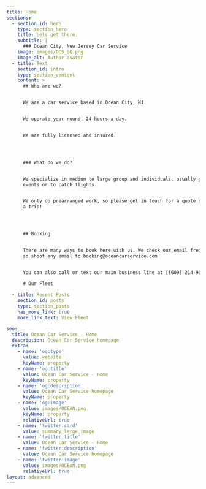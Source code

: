 ```yaml
---
title: Home
sections:
  - section_id: hero
    type: section_hero
    title: Lets get there.
    subtitle: |
      ### Ocean City, New Jersey Car Service
    image: images/OCS_SQ.png
    image_alt: Author avatar
  - title: Text
    section_id: intro
    type: section_content
    content: >
      ## Who are we?


      We are a car service based in Ocean City, NJ.                


      We operate year round, 24 hours-a-day.                


      We are fully licensed and insured.




      ### What do we do?


      We specialize in medium to large group and individuals, usually going to
      events or to catch flights. 


      We only do prearranged work, so please get in touch for a quote or to book
      a trip!




      ## Booking


      There are many ways to book here with us. We check our email frequently,
      so shoot any email to booking@oceancarservice.com


      You can also call or text our main business line at [(609) 214-9678](tel:1+6092149678)

      # Our Fleet
    
  - title: Recent Posts
    section_id: posts
    type: section_posts
    has_more_link: true
    more_link_text: View Fleet

seo:
  title: Ocean Car Service - Home
  description: Ocean Car Service homepage
  extra:
    - name: 'og:type'
      value: website
      keyName: property
    - name: 'og:title'
      value: Ocean Car Service - Home
      keyName: property
    - name: 'og:description'
      value: Ocean Car Service homepage
      keyName: property
    - name: 'og:image'
      value: images/OCEAN.png
      keyName: property
      relativeUrl: true
    - name: 'twitter:card'
      value: summary_large_image
    - name: 'twitter:title'
      value: Ocean Car Service - Home
    - name: 'twitter:description'
      value: Ocean Car Service homepage
    - name: 'twitter:image'
      value: images/OCEAN.png
      relativeUrl: true
layout: advanced
---
```


